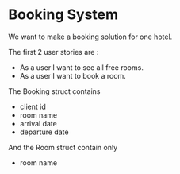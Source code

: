 # Booking System

We want to make a booking solution for one hotel.

The first 2 user stories are :

* As a user I want to see all free rooms.
* As a user I want to book a room.

The Booking struct contains

* client id
* room name
* arrival date
* departure date

And the Room struct contain only

* room name